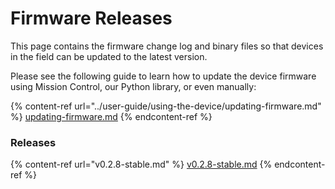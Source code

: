 # Firmware Releases

This page contains the firmware change log and binary files so that devices in the field can be updated to the latest version.&#x20;

Please see the following guide to learn how to update the device firmware using Mission Control, our Python library, or even manually:

{% content-ref url="../user-guide/using-the-device/updating-firmware.md" %}
[updating-firmware.md](../user-guide/using-the-device/updating-firmware.md)
{% endcontent-ref %}

### Releases

{% content-ref url="v0.2.8-stable.md" %}
[v0.2.8-stable.md](v0.2.8-stable.md)
{% endcontent-ref %}



